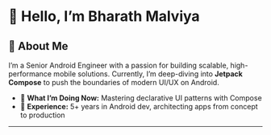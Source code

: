 # 👋 **Hello, I’m Bharath Malviya**

## 🚀 About Me

I’m a Senior Android Engineer with a passion for building scalable, high-performance mobile solutions. Currently, I’m deep-diving into **Jetpack Compose** to push the boundaries of modern UI/UX on Android.

- 🔭 **What I’m Doing Now:** Mastering declarative UI patterns with Compose  
- 💼 **Experience:** 5+ years in Android dev, architecting apps from concept to production  

---

